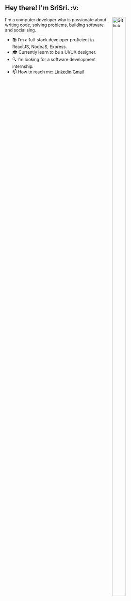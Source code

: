 
<h2> Hey there! I'm SriSri. :v:</h2> 


<img width="30%" height="70%" align="right" alt="Github" src="https://user-images.githubusercontent.com/58304531/95981646-9b399180-0e3c-11eb-9c7c-455e4de89e86.jpg" />

I'm a computer developer who is passionate about writing code, solving problems, building software and socialising.
 
- 📚 I’m a full-stack developer proficient in ReactJS, NodeJS, Express.
- :mortar_board: Currently learn to be a UI/UX designer.
- :mag: I’m looking for a software development internship. 
- 📫 How to reach me: [Linkedin](https://www.linkedin.com/in/kattukolu-srisri-reddy-30a65a172/) [Gmail](mailto:srisrireddy.k@gmail.com)


